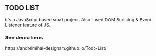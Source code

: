 <h2>TODO LIST</h2>
<p>It's a JavaScript based small project. Also I used DOM Scripting & Event Listener feature of JS.</p>

<h3>See demo here:</h3>
<p>https://andreimihai-designam.github.io/Todo-List/</p>
